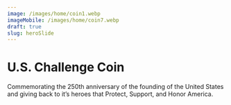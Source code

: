 ```yaml
---
image: /images/home/coin1.webp
imageMobile: /images/home/coin7.webp
draft: true
slug: heroSlide
---
```


# U.S. Challenge Coin
Commemorating the 250th anniversary of the founding of the United States and giving back to it’s heroes that Protect, Support, and Honor America.